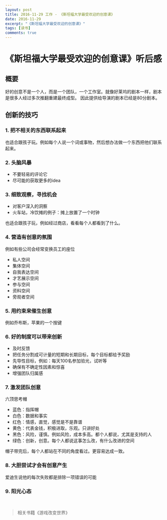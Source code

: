```yaml
---
layout: post
title: 2016-11-29 工作 - 《斯坦福大学最受欢迎的创意课》
date: 2016-11-29
excerpt: "《斯坦福大学最受欢迎的创意课》"
tags: [读书]
comments: true
---
```


# 《斯坦福大学最受欢迎的创意课》听后感

## 概要
好的创意不是一个人，而是一个团队，一个工作室。就像好莱坞的剧本一样，剧本是很多人经过多次推翻重建最终成型。
因此提供给导演的剧本已经是80分剧本。

## 创新的技巧

### 1. 把不相关的东西联系起来

也适合跟孩子玩。例如每个人说一个词或事物，然后想办法做一个东西把他们联系起来。

### 2. 头脑风暴

- 不要轻易的评论它
- 尽可能的获取更多的idea

### 3. 细致观察，寻找机会

- 对客户深入的洞察
- 火车站，冷饮摊的例子：摊上放置了一个时钟

也适合跟孩子玩，例如经过商店，看看每个人都看到了什么。

### 4. 营造有创意的氛围

例如有些公司会经常变换员工的座位

- 私人空间
- 集体空间
- 自我表达空间
- 才艺展示空间
- 参与空间
- 资料空间
- 旁观者空间

### 5. 用约束来催生创意

例如乔布斯，苹果的一个按键

### 6. 好的制度可以带来创新

- 及时反馈
- 把任务分割成可计量的短期和长期目标，每个目标都给予奖励
- 先导性目标，例如：每天100名参加验光，试听等
- 确保有不确定性因素和惊喜
- 增强团队归属感

### 7. 激发团队创意

六顶思考帽

- 蓝色：指挥帽
- 白色：数据和事实
- 红色：情感，直觉，感觉是不是靠谱
- 黄色：代表金钱，积极进取，乐观。只讲好处
- 黑色：风险，谨慎。例如风险，成本多高。都个人都说，尤其是支持的人
- 绿色：创新，创意。每个人都说这事怎么改，有什么改进的空间

帽子带完后，每个人都站在不同的角度看过。更容易达成一致。

### 8. 大胆尝试才会有创意产生

爱迪生说他的每次失败都是排除一项错误的可能

### 9. 阳光心态

<br>

> 相关书籍《游戏改变世界》